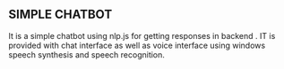 ## SIMPLE CHATBOT
It is a simple chatbot using nlp.js for getting responses in backend . IT is provided with chat interface as well as voice interface using 
windows speech synthesis and speech recognition.
